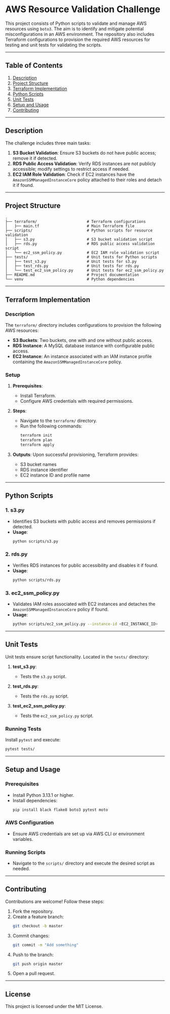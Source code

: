 
# AWS Resource Validation Challenge

This project consists of Python scripts to validate and manage AWS resources using `boto3`. The aim is to identify and mitigate potential misconfigurations in an AWS environment. The repository also includes Terraform configurations to provision the required AWS resources for testing and unit tests for validating the scripts.

---

## **Table of Contents**
1. [Description](#description)
2. [Project Structure](#project-structure)
3. [Terraform Implementation](#terraform-implementation)
4. [Python Scripts](#python-scripts)
5. [Unit Tests](#unit-tests)
6. [Setup and Usage](#setup-and-usage)
7. [Contributing](#contributing)

---

## **Description**

The challenge includes three main tasks:

1. **S3 Bucket Validation**: Ensure S3 buckets do not have public access; remove it if detected.
2. **RDS Public Access Validation**: Verify RDS instances are not publicly accessible; modify settings to restrict access if needed.
3. **EC2 IAM Role Validation**: Check if EC2 instances have the `AmazonSSMManagedInstanceCore` policy attached to their roles and detach it if found.

---

## **Project Structure**

```plaintext
.
├── terraform/                      # Terraform configurations
│   ├── main.tf                     # Main Terraform file
├── scripts/                        # Python scripts for resource validation
│   ├── s3.py                       # S3 bucket validation script
│   ├── rds.py                      # RDS public access validation script
│   └── ec2_ssm_policy.py           # EC2 IAM role validation script
├── tests/                          # Unit tests for Python scripts
│   ├── test_s3.py                  # Unit tests for s3.py
│   ├── test_rds.py                 # Unit tests for rds.py
│   └── test_ec2_ssm_policy.py      # Unit tests for ec2_ssm_policy.py
├── README.md                       # Project documentation
└── venv                            # Python dependencies
```

---

## **Terraform Implementation**

### **Description**

The `terraform/` directory includes configurations to provision the following AWS resources:
- **S3 Buckets**: Two buckets, one with and one without public access.
- **RDS Instance**: A MySQL database instance with configurable public access.
- **EC2 Instance**: An instance associated with an IAM instance profile containing the `AmazonSSMManagedInstanceCore` policy.

### **Setup**

1. **Prerequisites**:
   - Install Terraform.
   - Configure AWS credentials with required permissions.

2. **Steps**:
   - Navigate to the `terraform/` directory.
   - Run the following commands:
     ```bash
     terraform init
     terraform plan
     terraform apply
     ```

3. **Outputs**:
   Upon successful provisioning, Terraform provides:
   - S3 bucket names
   - RDS instance identifier
   - EC2 instance ID and profile name

---

## **Python Scripts**

### **1. s3.py**
- Identifies S3 buckets with public access and removes permissions if detected.
- **Usage**:
  ```bash
  python scripts/s3.py
  ```

### **2. rds.py**
- Verifies RDS instances for public accessibility and disables it if found.
- **Usage**:
  ```bash
  python scripts/rds.py
  ```

### **3. ec2_ssm_policy.py**
- Validates IAM roles associated with EC2 instances and detaches the `AmazonSSMManagedInstanceCore` policy if found.
- **Usage**:
  ```bash
  python scripts/ec2_ssm_policy.py --instance-id <EC2_INSTANCE_ID>
  ```

---

## **Unit Tests**

Unit tests ensure script functionality. Located in the `tests/` directory:

1. **test_s3.py**:
   - Tests the `s3.py` script.

2. **test_rds.py**:
   - Tests the `rds.py` script.

3. **test_ec2_ssm_policy.py**:
   - Tests the `ec2_ssm_policy.py` script.

### **Running Tests**

Install `pytest` and execute:
```bash
pytest tests/
```

---

## **Setup and Usage**

### **Prerequisites**
- Install Python 3.13.1 or higher.
- Install dependencies:
  ```bash
  pip install black flake8 boto3 pytest moto
  ```

### **AWS Configuration**
- Ensure AWS credentials are set up via AWS CLI or environment variables.

### **Running Scripts**
- Navigate to the `scripts/` directory and execute the desired script as needed.

---

## **Contributing**

Contributions are welcome! Follow these steps:
1. Fork the repository.
2. Create a feature branch:
   ```bash
   git checkout -b master
   ```
3. Commit changes:
   ```bash
   git commit -m "Add something"
   ```
4. Push to the branch:
   ```bash
   git push origin master
   ```
5. Open a pull request.

---

## **License**

This project is licensed under the MIT License.
